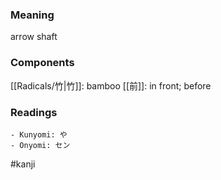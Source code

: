 ### Meaning

arrow shaft

### Components

[[Radicals/竹|竹]]: bamboo [[前]]: in front; before

### Readings

```
- Kunyomi: や
- Onyomi: セン
```

#kanji
